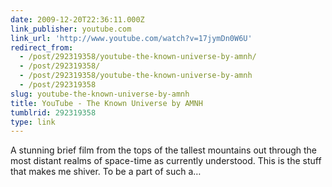 ```yaml
---
date: 2009-12-20T22:36:11.000Z
link_publisher: youtube.com
link_url: 'http://www.youtube.com/watch?v=17jymDn0W6U'
redirect_from:
  - /post/292319358/youtube-the-known-universe-by-amnh/
  - /post/292319358/
  - /post/292319358/youtube-the-known-universe-by-amnh
  - /post/292319358
slug: youtube-the-known-universe-by-amnh
title: YouTube - The Known Universe by AMNH
tumblrid: 292319358
type: link
---
```

<p>A stunning brief film from the tops of the tallest mountains out through the most distant realms of space-time as currently understood. This is the stuff that makes me shiver. To be a part of such a&hellip;</p>
